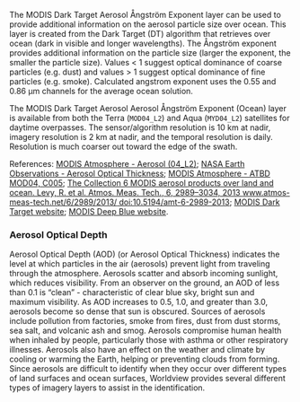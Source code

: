 The MODIS Dark Target Aerosol Ångström Exponent layer can be used to provide additional information on the aerosol particle size over ocean. This layer is created from the Dark Target (DT) algorithm that retrieves over ocean (dark in visible and longer wavelengths). The Ångström exponent provides additional information on the particle size (larger the exponent, the smaller the particle size). Values < 1 suggest optical dominance of coarse particles (e.g. dust) and values > 1 suggest optical dominance of fine particles (e.g. smoke). Calculated angstrom exponent uses the 0.55 and 0.86 µm channels for the average ocean solution.

The MODIS Dark Target Aerosol Aerosol Ångström Exponent (Ocean) layer is available from both the Terra (`MOD04_L2`) and Aqua (`MYD04_L2`) satellites for daytime overpasses. The sensor/algorithm resolution is 10 km at nadir, imagery resolution is 2 km at nadir, and the temporal resolution is daily. Resolution is much coarser out toward the edge of the swath.

References: [MODIS Atmosphere - Aerosol (04_L2)](https://modis-atmos.gsfc.nasa.gov/products/aerosol); [NASA Earth Observations - Aerosol Optical Thickness](https://neo.sci.gsfc.nasa.gov/view.php?datasetId=MODAL2_M_AER_OD); [MODIS Atmosphere - ATBD MOD04, C005](https://modis-atmos.gsfc.nasa.gov/sites/default/files/ModAtmo/ATBD_MOD04_C005_rev2_0.pdf); [The Collection 6 MODIS aerosol products over land and ocean. Levy, R. et al. Atmos. Meas. Tech., 6, 2989–3034, 2013 www.atmos-meas-tech.net/6/2989/2013/ doi:10.5194/amt-6-2989-2013](https://www.atmos-meas-tech.net/6/2989/2013/amt-6-2989-2013.pdf); [MODIS Dark Target website](https://darktarget.gsfc.nasa.gov/); [MODIS Deep Blue website](https://deepblue.gsfc.nasa.gov).

### Aerosol Optical Depth
Aerosol Optical Depth (AOD) (or Aerosol Optical Thickness) indicates the level at which particles in the air (aerosols) prevent light from traveling through the atmosphere. Aerosols scatter and absorb incoming sunlight, which reduces visibility. From an observer on the ground, an AOD of less than 0.1 is “clean” - characteristic of clear blue sky, bright sun and maximum visibility. As AOD increases to 0.5, 1.0, and greater than 3.0, aerosols become so dense that sun is obscured. Sources of aerosols include pollution from factories, smoke from fires, dust from dust storms, sea salt, and volcanic ash and smog. Aerosols compromise human health when inhaled by people, particularly those with asthma or other respiratory illnesses. Aerosols also have an effect on the weather and climate by cooling or warming the Earth, helping or preventing clouds from forming. Since aerosols are difficult to identify when they occur over different types of land surfaces and ocean surfaces, Worldview provides several different types of imagery layers to assist in the identification.
